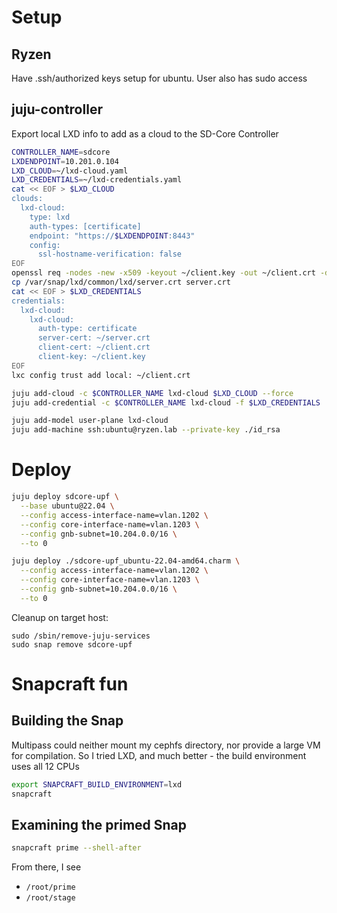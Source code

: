 # Setup

## Ryzen

Have .ssh/authorized keys setup for ubuntu. User also has sudo access

## juju-controller

Export local LXD info to add as a cloud to the SD-Core Controller

```bash
CONTROLLER_NAME=sdcore
LXDENDPOINT=10.201.0.104
LXD_CLOUD=~/lxd-cloud.yaml
LXD_CREDENTIALS=~/lxd-credentials.yaml
cat << EOF > $LXD_CLOUD
clouds:
  lxd-cloud:
    type: lxd
    auth-types: [certificate]
    endpoint: "https://$LXDENDPOINT:8443"
    config:
      ssl-hostname-verification: false
EOF
openssl req -nodes -new -x509 -keyout ~/client.key -out ~/client.crt -days 365 -subj "/C=CA/ST=ON/L=Cambridge/O=Canonical/OU=Telco/CN=juju-controller.mgmt"
cp /var/snap/lxd/common/lxd/server.crt server.crt
cat << EOF > $LXD_CREDENTIALS
credentials:
  lxd-cloud:
    lxd-cloud:
      auth-type: certificate
      server-cert: ~/server.crt
      client-cert: ~/client.crt
      client-key: ~/client.key
EOF
lxc config trust add local: ~/client.crt

juju add-cloud -c $CONTROLLER_NAME lxd-cloud $LXD_CLOUD --force
juju add-credential -c $CONTROLLER_NAME lxd-cloud -f $LXD_CREDENTIALS

juju add-model user-plane lxd-cloud
juju add-machine ssh:ubuntu@ryzen.lab --private-key ./id_rsa
```

# Deploy

```bash
juju deploy sdcore-upf \
  --base ubuntu@22.04 \
  --config access-interface-name=vlan.1202 \
  --config core-interface-name=vlan.1203 \
  --config gnb-subnet=10.204.0.0/16 \
  --to 0
```

```bash
juju deploy ./sdcore-upf_ubuntu-22.04-amd64.charm \
  --config access-interface-name=vlan.1202 \
  --config core-interface-name=vlan.1203 \
  --config gnb-subnet=10.204.0.0/16 \
  --to 0
```

Cleanup on target host:
```
sudo /sbin/remove-juju-services
sudo snap remove sdcore-upf
```

# Snapcraft fun

## Building the Snap

Multipass could neither mount my cephfs directory, nor provide a large VM for compilation. So I tried LXD, and much better - the build environment uses all 12 CPUs

```bash
export SNAPCRAFT_BUILD_ENVIRONMENT=lxd
snapcraft
```

## Examining the primed Snap
```bash
snapcraft prime --shell-after
```

From there, I see

- `/root/prime`
- `/root/stage`

